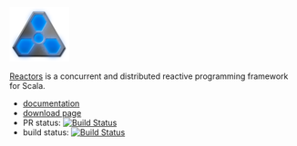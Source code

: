 <img src='reactress-title-96.png'></img>

[Reactors](http://reactive-collections.com) is a concurrent and distributed 
reactive programming framework for Scala.

- [documentation](http://reactive-collections.com/learn/)
- [download page](http://reactive-collections.com/download/)
- PR status: [![Build Status](https://travis-ci.org/storm-enroute/reactive-collections.svg?branch=master)](https://travis-ci.org/storm-enroute/reactive-collections)
- build status: [![Build Status](https://ci.storm-enroute.com:8080/buildStatus/icon?job=public-reactive-collections)](https://ci.storm-enroute.com:8080/job/public-reactive-collections/)



